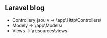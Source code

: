 ## Laravel blog

- Controllery jsou v -> \app\Http\Controllers\
- Modely -> \app\Models\
- Views -> \resources\views
